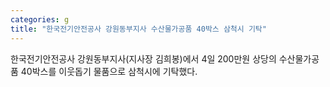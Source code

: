 ```yaml
---
categories: g
title: "한국전기안전공사 강원동부지사 수산물가공품 40박스 삼척시 기탁"
---
```

한국전기안전공사 강원동부지사(지사장 김희봉)에서 4일 200만원 상당의 수산물가공품 40박스를 이웃돕기 물품으로 삼척시에 기탁했다.